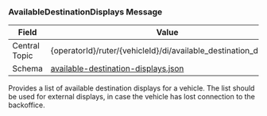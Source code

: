 ### AvailableDestinationDisplays Message
| Field         | Value                                                                                     |
|---------------|-------------------------------------------------------------------------------------------|
| Central Topic | {operatorId}/ruter/{vehicleId}/di/available_destination_displays                          |
| Schema        | [ available-destination-displays.json ](json-schemas/available-destination-displays.json) |

Provides a list of available destination displays for a vehicle. The list should be used for external displays, in case
the vehicle has lost connection to the backoffice.
